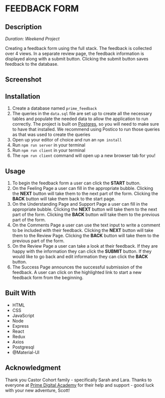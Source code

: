 # FEEDBACK FORM

## Description

_Duration: Weekend Project_

Creating a feedback form using the full stack. The feedback is collected over 4 views. In a separate review page, the feedback information is displayed along with a submit button. Clicking the submit button saves feedback to the database.

## Screenshot

## Installation

1. Create a database named `prime_feedback`
2. The queries in the `data.sql` file are set up to create all the necessary tables and populate the needed data to allow the application to run correctly. The project is built on [Postgres](https://www.postgresql.org/download/), so you will need to make sure to have that installed. We recommend using Postico to run those queries as that was used to create the queries
3. Open up your editor of choice and run an `npm install`
4. Run `npm run server` in your terminal
5. Run `npm run client` in your terminal
6. The `npm run client` command will open up a new browser tab for you!

## Usage

1. To begin the feedback form a user can click the **START** button.
2. On the Feeling Page a user can fill in the appropriate bubble. Clicking the **NEXT** button will take them to the next part of the form. Clicking the **BACK** button will take them back to the start page.
3. On the Understanding Page and Support Page a user can fill in the appropriate bubble. Clicking the **NEXT** button will take them to the next part of the form. Clicking the **BACK** button will take them to the previous part of the form.
4. On the Comments Page a user can use the text input to write a comment to be included with their feedback. Clicking the **NEXT** button will take them to the Review Page. Clicking the **BACK** button will take them to the previous part of the form.
5. On the Review Page a user can take a look at their feedback. If they are happy with the information they can click the **SUBMIT** button. If they would like to go back and edit information they can click the **BACK** button.
6. The Success Page announces the successful submission of the feedback. A user can click on the highlighted link to start a new feedback form from the beginning.

## Built With

- HTML
- CSS
- JavaScript
- Node
- Express
- React
- Redux
- Axios
- Postgresql
- @Material-UI

## Acknowledgment

Thank you Castor Cohort family - specifically Sarah and Lara.
Thanks to everyone at [Prime Digital Academy](www.primeacademy.io) for their help and support - good luck with your new adventure, Scott!
